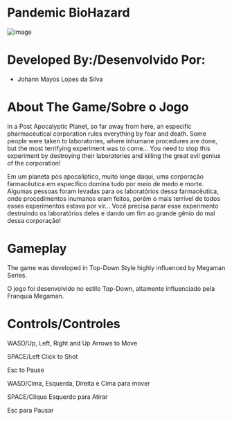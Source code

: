 # Pandemic BioHazard

![image](https://user-images.githubusercontent.com/42842871/172496306-bc97b00e-ce46-4d63-b61d-dd866ae418e7.png)


# Developed By:/Desenvolvido Por:
- Johann Mayos Lopes da Silva

# About The Game/Sobre o Jogo
In a Post Apocalyptic Planet, so far away from here, an especific pharmaceutical corporation rules everything by fear and death. Some people were taken to laboratories, where inhumane procedures are done, but the most terrifying experiment was to come...
You need to stop this experiment by destroying their laboratories and killing the great evil genius of the corporation!

Em um planeta pós apocalíptico, muito longe daqui, uma corporação farmacêutica em específico domina tudo por meio de medo e morte. Algumas pessoas foram levadas para os laboratórios dessa farmacêutica, onde procedimentos inumanos eram feitos, porém o mais terrível de todos esses experimentos estava por vir...
Você precisa parar esse experimento destruindo os laboratórios deles e dando um fim ao grande gênio do mal dessa corporação!

# Gameplay
The game was developed in Top-Down Style highly influenced by Megaman Series.

O jogo foi desenvolvido no estilo Top-Down, altamente influenciado pela Franquia Megaman.

# Controls/Controles

WASD/Up, Left, Right and Up Arrows to Move

SPACE/Left Click to Shot

Esc to Pause

WASD/Cima, Esquerda, Direita e Cima para mover

SPACE/Clique Esquerdo para Atirar

Esc para Pausar
